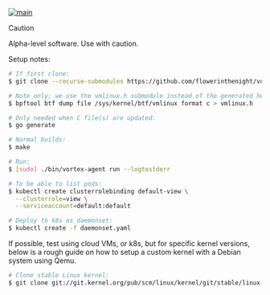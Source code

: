 [![main](https://github.com/flowerinthenight/vortex-agent/actions/workflows/main.yml/badge.svg)](https://github.com/flowerinthenight/vortex-agent/actions/workflows/main.yml)

> [!CAUTION]
> Alpha-level software. Use with caution.

Setup notes:

```sh
# If first clone:
$ git clone --recurse-submodules https://github.com/flowerinthenight/vortex-agent

# Note only; we use the vmlinux.h submodule instead of the generated header.
$ bpftool btf dump file /sys/kernel/btf/vmlinux format c > vmlinux.h

# Only needed when C file(s) are updated:
$ go generate

# Normal builds:
$ make

# Run:
$ [sudo] ./bin/vortex-agent run --logtostderr

# To be able to list pods:
$ kubectl create clusterrolebinding default-view \
  --clusterrole=view \
  --serviceaccount=default:default

# Deploy to k8s as daemonset:
$ kubectl create -f daemonset.yaml
```

If possible, test using cloud VMs, or k8s, but for specific kernel versions, below is a rough guide on how to setup a custom kernel with a Debian system using Qemu.

```sh
# Clone stable Linux kernel:
$ git clone git://git.kernel.org/pub/scm/linux/kernel/git/stable/linux-stable.git
```
